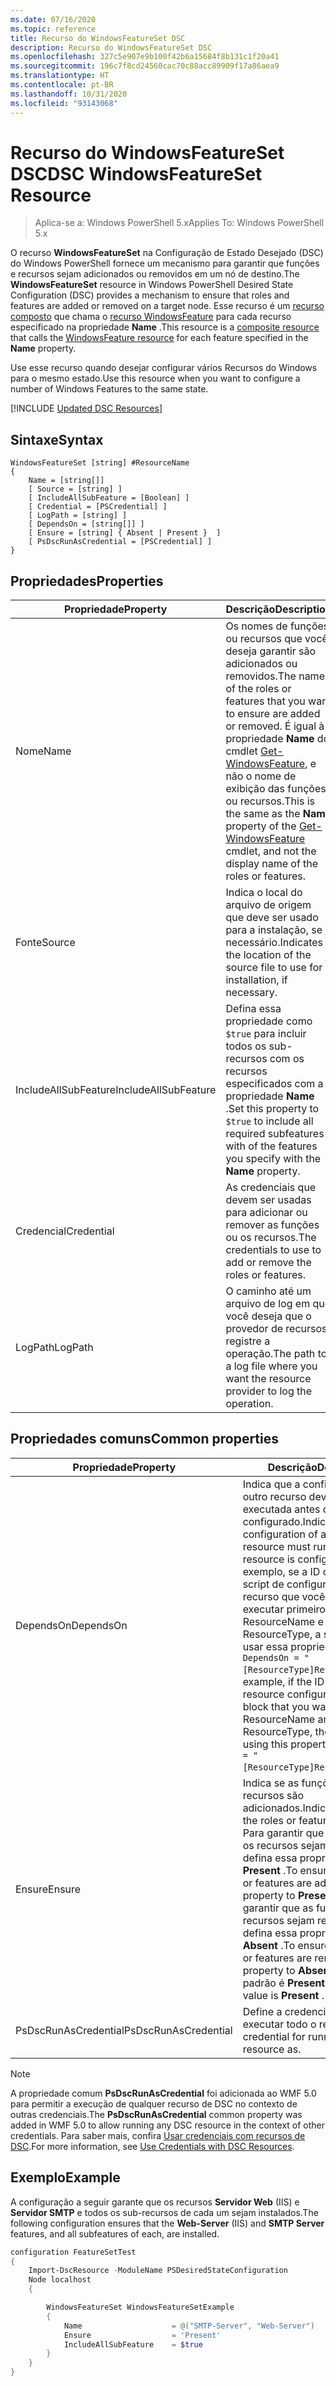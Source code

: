 ```yaml
---
ms.date: 07/16/2020
ms.topic: reference
title: Recurso do WindowsFeatureSet DSC
description: Recurso do WindowsFeatureSet DSC
ms.openlocfilehash: 327c5e907e9b100f42b6a15684f8b131c1f20a41
ms.sourcegitcommit: 196c7f8cd24560cac70c88acc89909f17a86aea9
ms.translationtype: HT
ms.contentlocale: pt-BR
ms.lasthandoff: 10/31/2020
ms.locfileid: "93143068"
---
```

# <a name="dsc-windowsfeatureset-resource"></a><span data-ttu-id="0a157-103">Recurso do WindowsFeatureSet DSC</span><span class="sxs-lookup"><span data-stu-id="0a157-103">DSC WindowsFeatureSet Resource</span></span>

> <span data-ttu-id="0a157-104">Aplica-se a: Windows PowerShell 5.x</span><span class="sxs-lookup"><span data-stu-id="0a157-104">Applies To: Windows PowerShell 5.x</span></span>

<span data-ttu-id="0a157-105">O recurso **WindowsFeatureSet** na Configuração de Estado Desejado (DSC) do Windows PowerShell fornece um mecanismo para garantir que funções e recursos sejam adicionados ou removidos em um nó de destino.</span><span class="sxs-lookup"><span data-stu-id="0a157-105">The **WindowsFeatureSet** resource in Windows PowerShell Desired State Configuration (DSC) provides a mechanism to ensure that roles and features are added or removed on a target node.</span></span> <span data-ttu-id="0a157-106">Esse recurso é um [recurso composto](../../../resources/authoringResourceComposite.md) que chama o [recurso WindowsFeature](windowsfeatureResource.md) para cada recurso especificado na propriedade **Name** .</span><span class="sxs-lookup"><span data-stu-id="0a157-106">This resource is a [composite resource](../../../resources/authoringResourceComposite.md) that calls the [WindowsFeature resource](windowsfeatureResource.md) for each feature specified in the **Name** property.</span></span>

<span data-ttu-id="0a157-107">Use esse recurso quando desejar configurar vários Recursos do Windows para o mesmo estado.</span><span class="sxs-lookup"><span data-stu-id="0a157-107">Use this resource when you want to configure a number of Windows Features to the same state.</span></span>

[!INCLUDE [Updated DSC Resources](../../../../../includes/dsc-resources.md)]

## <a name="syntax"></a><span data-ttu-id="0a157-108">Sintaxe</span><span class="sxs-lookup"><span data-stu-id="0a157-108">Syntax</span></span>

```Syntax
WindowsFeatureSet [string] #ResourceName
{
    Name = [string[]]
    [ Source = [string] ]
    [ IncludeAllSubFeature = [Boolean] ]
    [ Credential = [PSCredential] ]
    [ LogPath = [string] ]
    [ DependsOn = [string[]] ]
    [ Ensure = [string] { Absent | Present }  ]
    [ PsDscRunAsCredential = [PSCredential] ]
}
```

## <a name="properties"></a><span data-ttu-id="0a157-109">Propriedades</span><span class="sxs-lookup"><span data-stu-id="0a157-109">Properties</span></span>

|  <span data-ttu-id="0a157-110">Propriedade</span><span class="sxs-lookup"><span data-stu-id="0a157-110">Property</span></span>  |  <span data-ttu-id="0a157-111">Descrição</span><span class="sxs-lookup"><span data-stu-id="0a157-111">Description</span></span>   |
|---|---|
|<span data-ttu-id="0a157-112">Nome</span><span class="sxs-lookup"><span data-stu-id="0a157-112">Name</span></span> |<span data-ttu-id="0a157-113">Os nomes de funções ou recursos que você deseja garantir são adicionados ou removidos.</span><span class="sxs-lookup"><span data-stu-id="0a157-113">The names of the roles or features that you want to ensure are added or removed.</span></span> <span data-ttu-id="0a157-114">É igual à propriedade **Name** do cmdlet [Get-WindowsFeature](/powershell/module/servermanager/get-windowsfeature), e não o nome de exibição das funções ou recursos.</span><span class="sxs-lookup"><span data-stu-id="0a157-114">This is the same as the **Name** property of the [Get-WindowsFeature](/powershell/module/servermanager/get-windowsfeature) cmdlet, and not the display name of the roles or features.</span></span> |
|<span data-ttu-id="0a157-115">Fonte</span><span class="sxs-lookup"><span data-stu-id="0a157-115">Source</span></span> |<span data-ttu-id="0a157-116">Indica o local do arquivo de origem que deve ser usado para a instalação, se necessário.</span><span class="sxs-lookup"><span data-stu-id="0a157-116">Indicates the location of the source file to use for installation, if necessary.</span></span> |
|<span data-ttu-id="0a157-117">IncludeAllSubFeature</span><span class="sxs-lookup"><span data-stu-id="0a157-117">IncludeAllSubFeature</span></span> |<span data-ttu-id="0a157-118">Defina essa propriedade como `$true` para incluir todos os sub-recursos com os recursos especificados com a propriedade **Name** .</span><span class="sxs-lookup"><span data-stu-id="0a157-118">Set this property to `$true` to include all required subfeatures with of the features you specify with the **Name** property.</span></span> |
|<span data-ttu-id="0a157-119">Credencial</span><span class="sxs-lookup"><span data-stu-id="0a157-119">Credential</span></span> |<span data-ttu-id="0a157-120">As credenciais que devem ser usadas para adicionar ou remover as funções ou os recursos.</span><span class="sxs-lookup"><span data-stu-id="0a157-120">The credentials to use to add or remove the roles or features.</span></span> |
|<span data-ttu-id="0a157-121">LogPath</span><span class="sxs-lookup"><span data-stu-id="0a157-121">LogPath</span></span> |<span data-ttu-id="0a157-122">O caminho até um arquivo de log em que você deseja que o provedor de recursos registre a operação.</span><span class="sxs-lookup"><span data-stu-id="0a157-122">The path to a log file where you want the resource provider to log the operation.</span></span> |

## <a name="common-properties"></a><span data-ttu-id="0a157-123">Propriedades comuns</span><span class="sxs-lookup"><span data-stu-id="0a157-123">Common properties</span></span>

|<span data-ttu-id="0a157-124">Propriedade</span><span class="sxs-lookup"><span data-stu-id="0a157-124">Property</span></span> |<span data-ttu-id="0a157-125">Descrição</span><span class="sxs-lookup"><span data-stu-id="0a157-125">Description</span></span> |
|---|---|
|<span data-ttu-id="0a157-126">DependsOn</span><span class="sxs-lookup"><span data-stu-id="0a157-126">DependsOn</span></span> |<span data-ttu-id="0a157-127">Indica que a configuração de outro recurso deve ser executada antes de ele ser configurado.</span><span class="sxs-lookup"><span data-stu-id="0a157-127">Indicates that the configuration of another resource must run before this resource is configured.</span></span> <span data-ttu-id="0a157-128">Por exemplo, se a ID do bloco de script de configuração do recurso que você deseja executar primeiro for ResourceName e seu tipo for ResourceType, a sintaxe para usar essa propriedade será `DependsOn = "[ResourceType]ResourceName"`.</span><span class="sxs-lookup"><span data-stu-id="0a157-128">For example, if the ID of the resource configuration script block that you want to run first is ResourceName and its type is ResourceType, the syntax for using this property is `DependsOn = "[ResourceType]ResourceName"`.</span></span> |
|<span data-ttu-id="0a157-129">Ensure</span><span class="sxs-lookup"><span data-stu-id="0a157-129">Ensure</span></span> |<span data-ttu-id="0a157-130">Indica se as funções ou os recursos são adicionados.</span><span class="sxs-lookup"><span data-stu-id="0a157-130">Indicates whether the roles or features are added.</span></span> <span data-ttu-id="0a157-131">Para garantir que as funções e os recursos sejam adicionados, defina essa propriedade como **Present** .</span><span class="sxs-lookup"><span data-stu-id="0a157-131">To ensure that the roles or features are added, set this property to **Present** .</span></span> <span data-ttu-id="0a157-132">Para garantir que as funções e os recursos sejam removidos, defina essa propriedade como **Absent** .</span><span class="sxs-lookup"><span data-stu-id="0a157-132">To ensure that the roles or features are removed, set the property to **Absent** .</span></span> <span data-ttu-id="0a157-133">O valor padrão é **Present** .</span><span class="sxs-lookup"><span data-stu-id="0a157-133">The default value is **Present** .</span></span> |
|<span data-ttu-id="0a157-134">PsDscRunAsCredential</span><span class="sxs-lookup"><span data-stu-id="0a157-134">PsDscRunAsCredential</span></span> |<span data-ttu-id="0a157-135">Define a credencial para executar todo o recurso.</span><span class="sxs-lookup"><span data-stu-id="0a157-135">Sets the credential for running the entire resource as.</span></span> |

> [!NOTE]
> <span data-ttu-id="0a157-136">A propriedade comum **PsDscRunAsCredential** foi adicionada ao WMF 5.0 para permitir a execução de qualquer recurso de DSC no contexto de outras credenciais.</span><span class="sxs-lookup"><span data-stu-id="0a157-136">The **PsDscRunAsCredential** common property was added in WMF 5.0 to allow running any DSC resource in the context of other credentials.</span></span> <span data-ttu-id="0a157-137">Para saber mais, confira [Usar credenciais com recursos de DSC](../../../configurations/runasuser.md).</span><span class="sxs-lookup"><span data-stu-id="0a157-137">For more information, see [Use Credentials with DSC Resources](../../../configurations/runasuser.md).</span></span>

## <a name="example"></a><span data-ttu-id="0a157-138">Exemplo</span><span class="sxs-lookup"><span data-stu-id="0a157-138">Example</span></span>

<span data-ttu-id="0a157-139">A configuração a seguir garante que os recursos **Servidor Web** (IIS) e **Servidor SMTP** e todos os sub-recursos de cada um sejam instalados.</span><span class="sxs-lookup"><span data-stu-id="0a157-139">The following configuration ensures that the **Web-Server** (IIS) and **SMTP Server** features, and all subfeatures of each, are installed.</span></span>

```powershell
configuration FeatureSetTest
{
    Import-DscResource -ModuleName PSDesiredStateConfiguration
    Node localhost
    {

        WindowsFeatureSet WindowsFeatureSetExample
        {
            Name                    = @("SMTP-Server", "Web-Server")
            Ensure                  = 'Present'
            IncludeAllSubFeature    = $true
        }
    }
}
```
